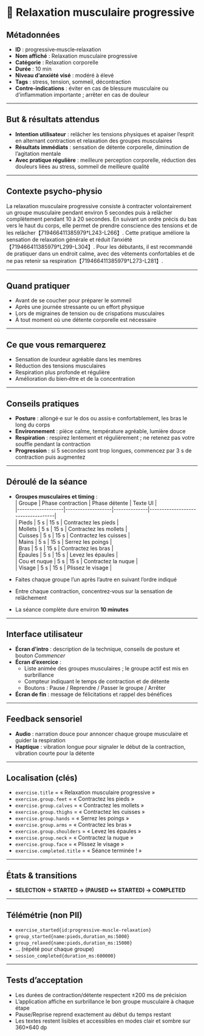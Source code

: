 # 💪 Relaxation musculaire progressive

## Métadonnées
- **ID** : progressive‑muscle‑relaxation  
- **Nom affiché** : Relaxation musculaire progressive  
- **Catégorie** : Relaxation corporelle  
- **Durée** : 10 min  
- **Niveau d’anxiété visé** : modéré à élevé  
- **Tags** : stress, tension, sommeil, décontraction  
- **Contre‑indications** : éviter en cas de blessure musculaire ou d’inflammation importante ; arrêter en cas de douleur  

---

## But & résultats attendus
- **Intention utilisateur** : relâcher les tensions physiques et apaiser l’esprit en alternant contraction et relaxation des groupes musculaires  
- **Résultats immédiats** : sensation de détente corporelle, diminution de l’agitation mentale  
- **Avec pratique régulière** : meilleure perception corporelle, réduction des douleurs liées au stress, sommeil de meilleure qualité  

---

## Contexte psycho‑physio
La relaxation musculaire progressive consiste à contracter volontairement un groupe musculaire pendant environ 5 secondes puis à relâcher complètement pendant 10 à 20 secondes. En suivant un ordre précis du bas vers le haut du corps, elle permet de prendre conscience des tensions et de les relâcher【719466411385979†L243-L266】. Cette pratique améliore la sensation de relaxation générale et réduit l’anxiété【719466411385979†L299-L304】. Pour les débutants, il est recommandé de pratiquer dans un endroit calme, avec des vêtements confortables et de ne pas retenir sa respiration【719466411385979†L273-L281】.

---

## Quand pratiquer
- Avant de se coucher pour préparer le sommeil  
- Après une journée stressante ou un effort physique  
- Lors de migraines de tension ou de crispations musculaires  
- À tout moment où une détente corporelle est nécessaire  

---

## Ce que vous remarquerez
- Sensation de lourdeur agréable dans les membres  
- Réduction des tensions musculaires  
- Respiration plus profonde et régulière  
- Amélioration du bien‑être et de la concentration  

---

## Conseils pratiques
- **Posture** : allongé·e sur le dos ou assis·e confortablement, les bras le long du corps  
- **Environnement** : pièce calme, température agréable, lumière douce  
- **Respiration** : respirez lentement et régulièrement ; ne retenez pas votre souffle pendant la contraction  
- **Progression** : si 5 secondes sont trop longues, commencez par 3 s de contraction puis augmentez  

---

## Déroulé de la séance
- **Groupes musculaires et timing** :  
  | Groupe             | Phase contraction | Phase détente | Texte UI                          |  
  |-------------------|-------------------|--------------|-----------------------------------|  
  | Pieds             | 5 s              | 15 s         | Contractez les pieds              |  
  | Mollets           | 5 s              | 15 s         | Contractez les mollets            |  
  | Cuisses           | 5 s              | 15 s         | Contractez les cuisses            |  
  | Mains             | 5 s              | 15 s         | Serrez les poings                 |  
  | Bras              | 5 s              | 15 s         | Contractez les bras               |  
  | Épaules           | 5 s              | 15 s         | Levez les épaules                 |  
  | Cou et nuque      | 5 s              | 15 s         | Contractez la nuque               |  
  | Visage            | 5 s              | 15 s         | Plissez le visage                 |  
  
- Faites chaque groupe l’un après l’autre en suivant l’ordre indiqué  
- Entre chaque contraction, concentrez‑vous sur la sensation de relâchement  
- La séance complète dure environ **10 minutes**  

---

## Interface utilisateur
- **Écran d’intro** : description de la technique, conseils de posture et bouton *Commencer*  
- **Écran d’exercice** :  
  - Liste animée des groupes musculaires ; le groupe actif est mis en surbrillance  
  - Compteur indiquant le temps de contraction et de détente  
  - Boutons : Pause / Reprendre / Passer le groupe / Arrêter  
- **Écran de fin** : message de félicitations et rappel des bénéfices  

---

## Feedback sensoriel
- **Audio** : narration douce pour annoncer chaque groupe musculaire et guider la respiration  
- **Haptique** : vibration longue pour signaler le début de la contraction, vibration courte pour la détente  

---

## Localisation (clés)
- `exercise.title` = « Relaxation musculaire progressive »  
- `exercise.group.feet` = « Contractez les pieds »  
- `exercise.group.calves` = « Contractez les mollets »  
- `exercise.group.thighs` = « Contractez les cuisses »  
- `exercise.group.hands` = « Serrez les poings »  
- `exercise.group.arms` = « Contractez les bras »  
- `exercise.group.shoulders` = « Levez les épaules »  
- `exercise.group.neck` = « Contractez la nuque »  
- `exercise.group.face` = « Plissez le visage »  
- `exercise.completed.title` = « Séance terminée ! »  

---

## États & transitions
- **SELECTION → STARTED → (PAUSED ↔ STARTED) → COMPLETED**  

---

## Télémétrie (non PII)
- `exercise_started{id:progressive‑muscle‑relaxation}`  
- `group_started{name:pieds,duration_ms:5000}`  
- `group_relaxed{name:pieds,duration_ms:15000}`  
- … (répété pour chaque groupe)  
- `session_completed{duration_ms:600000}`  

---

## Tests d’acceptation
- Les durées de contraction/détente respectent ±200 ms de précision  
- L’application affiche en surbrillance le bon groupe musculaire à chaque étape  
- Pause/Reprise reprend exactement au début du temps restant  
- Les textes restent lisibles et accessibles en modes clair et sombre sur 360×640 dp  